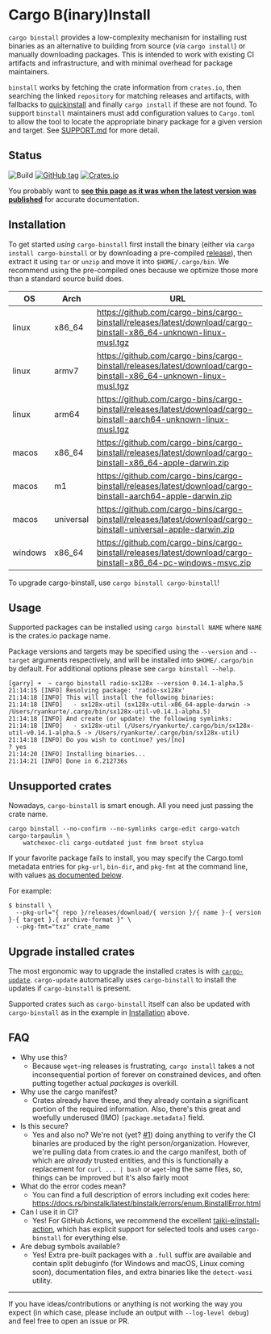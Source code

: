 # Cargo B(inary)Install

`cargo binstall` provides a low-complexity mechanism for installing rust binaries as an alternative to building from source (via `cargo install`) or manually downloading packages. This is intended to work with existing CI artifacts and infrastructure, and with minimal overhead for package maintainers.

`binstall` works by fetching the crate information from `crates.io`, then searching the linked `repository` for matching releases and artifacts, with fallbacks to [quickinstall](https://github.com/alsuren/cargo-quickinstall) and finally `cargo install` if these are not found.
To support `binstall` maintainers must add configuration values to `Cargo.toml` to allow the tool to locate the appropriate binary package for a given version and target. See [SUPPORT.md](./SUPPORT.md) for more detail.

## Status

![Build](https://github.com/cargo-bins/cargo-binstall/workflows/Rust/badge.svg)
[![GitHub tag](https://img.shields.io/github/tag/cargo-bins/cargo-binstall.svg)](https://github.com/cargo-bins/cargo-binstall)
[![Crates.io](https://img.shields.io/crates/v/cargo-binstall.svg)](https://crates.io/crates/cargo-binstall)

You probably want to **[see this page as it was when the latest version was published](https://crates.io/crates/cargo-binstall)** for accurate documentation.

## Installation

To get started _using_ `cargo-binstall` first install the binary (either via `cargo install cargo-binstall` or by downloading a pre-compiled [release](https://github.com/cargo-bins/cargo-binstall/releases)), then extract it using `tar` or `unzip` and move it into `$HOME/.cargo/bin`.
We recommend using the pre-compiled ones because we optimize those more than a standard source build does.

| OS      | Arch    | URL                                                          |
| ------- | ------- | ------------------------------------------------------------ |
| linux   | x86\_64 | https://github.com/cargo-bins/cargo-binstall/releases/latest/download/cargo-binstall-x86_64-unknown-linux-musl.tgz |
| linux   | armv7   | https://github.com/cargo-bins/cargo-binstall/releases/latest/download/cargo-binstall-x86_64-unknown-linux-musl.tgz |
| linux   | arm64   | https://github.com/cargo-bins/cargo-binstall/releases/latest/download/cargo-binstall-aarch64-unknown-linux-musl.tgz |
| macos   | x86\_64 | https://github.com/cargo-bins/cargo-binstall/releases/latest/download/cargo-binstall-x86_64-apple-darwin.zip |
| macos   | m1      | https://github.com/cargo-bins/cargo-binstall/releases/latest/download/cargo-binstall-aarch64-apple-darwin.zip |
| macos   | universal | https://github.com/cargo-bins/cargo-binstall/releases/latest/download/cargo-binstall-universal-apple-darwin.zip |
| windows | x86\_64 | https://github.com/cargo-bins/cargo-binstall/releases/latest/download/cargo-binstall-x86_64-pc-windows-msvc.zip |

To upgrade cargo-binstall, use `cargo binstall cargo-binstall`!

## Usage

Supported packages can be installed using `cargo binstall NAME` where `NAME` is the crates.io package name.

Package versions and targets may be specified using the `--version` and `--target` arguments respectively, and will be installed into `$HOME/.cargo/bin` by default. For additional options please see `cargo binstall --help`.

```
[garry] ➜  ~ cargo binstall radio-sx128x --version 0.14.1-alpha.5
21:14:15 [INFO] Resolving package: 'radio-sx128x'
21:14:18 [INFO] This will install the following binaries:
21:14:18 [INFO]   - sx128x-util (sx128x-util-x86_64-apple-darwin -> /Users/ryankurte/.cargo/bin/sx128x-util-v0.14.1-alpha.5)
21:14:18 [INFO] And create (or update) the following symlinks:
21:14:18 [INFO]   - sx128x-util (/Users/ryankurte/.cargo/bin/sx128x-util-v0.14.1-alpha.5 -> /Users/ryankurte/.cargo/bin/sx128x-util)
21:14:18 [INFO] Do you wish to continue? yes/[no]
? yes
21:14:20 [INFO] Installing binaries...
21:14:21 [INFO] Done in 6.212736s
```

## Unsupported crates

Nowadays, `cargo-binstall` is smart enough. All you need just passing the crate name.

```shell
cargo binstall --no-confirm --no-symlinks cargo-edit cargo-watch cargo-tarpaulin \
    watchexec-cli cargo-outdated just fnm broot stylua
```

If your favorite package fails to install, you may specify the Cargo.toml metadata entries for `pkg-url`, `bin-dir`, and `pkg-fmt` at the command line, with values [as documented below](#supporting-binary-installation).

For example:

```shell
$ binstall \
  --pkg-url="{ repo }/releases/download/{ version }/{ name }-{ version }-{ target }.{ archive-format }" \
  --pkg-fmt="txz" crate_name
```

## Upgrade installed crates

The most ergonomic way to upgrade the installed crates is with [`cargo-update`](https://github.com/nabijaczleweli/cargo-update). `cargo-update` automatically uses `cargo-binstall` to install the updates if `cargo-binstall` is present.

Supported crates such as `cargo-binstall` itself can also be updated with `cargo-binstall` as in the example in [Installation](#installation) above.

## FAQ

- Why use this?
  - Because `wget`-ing releases is frustrating, `cargo install` takes a not inconsequential portion of forever on constrained devices,
    and often putting together actual _packages_ is overkill.
- Why use the cargo manifest?
  - Crates already have these, and they already contain a significant portion of the required information.
    Also, there's this great and woefully underused (IMO) `[package.metadata]` field.
- Is this secure?
  - Yes and also no? We're not (yet? [#1](https://github.com/cargo-bins/cargo-binstall/issues/1)) doing anything to verify the CI binaries are produced by the right person/organization.
    However, we're pulling data from crates.io and the cargo manifest, both of which are _already_ trusted entities, and this is
    functionally a replacement for `curl ... | bash` or `wget`-ing the same files, so, things can be improved but it's also fairly moot
- What do the error codes mean?
  - You can find a full description of errors including exit codes here: <https://docs.rs/binstalk/latest/binstalk/errors/enum.BinstallError.html>
- Can I use it in CI?
  - Yes! For GitHub Actions, we recommend the excellent [taiki-e/install-action](https://github.com/marketplace/actions/install-development-tools), which has explicit support for selected tools and uses `cargo-binstall` for everything else.
- Are debug symbols available?
  - Yes! Extra pre-built packages with a `.full` suffix are available and contain split debuginfo (for Windows and macOS, Linux coming soon), documentation files, and extra binaries like the `detect-wasi` utility.

---

If you have ideas/contributions or anything is not working the way you expect (in which case, please include an output with `--log-level debug`) and feel free to open an issue or PR.
